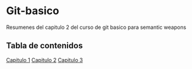 # Git-basico
Resumenes del capitulo 2 del curso de git basico para semantic weapons

## Tabla de contenidos
[Capitulo 1](Ch1/Ch1.1.md)
[Capitulo 2](Ch2/Ch2.1.md)
[Capitulo 3](Ch3/Ch3.1.md)
